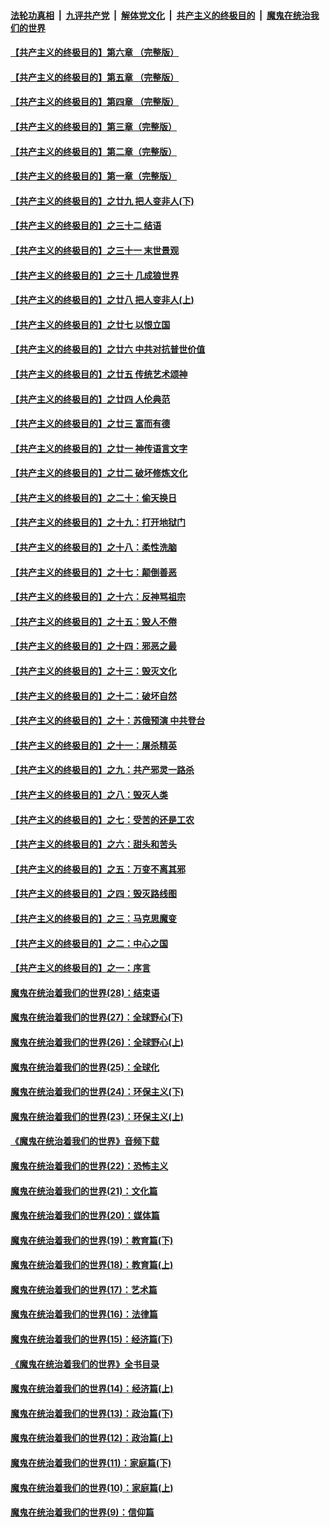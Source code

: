 ####  [法轮功真相](../../../../basic/blob/master/README.md?t=05141701) &nbsp;|&nbsp; [九评共产党](../../../../9ping.md/blob/master/README.md?t=05141701) &nbsp;|&nbsp; [解体党文化](../../../../jtdwh.md/blob/master/README.md?t=05141701)  &nbsp;|&nbsp; [共产主义的终极目的](../../../../gczydzjmd.md/blob/master/README.md?t=05141701) &nbsp;|&nbsp; [魔鬼在统治我们的世界](../../../../mgztzwmdsj.md/blob/master/README.md?t=05141701) 

#### [【共产主义的终极目的】第六章 （完整版）](../pages/nsc422/n11428913.md?t=05141701) 

#### [【共产主义的终极目的】第五章 （完整版）](../pages/nsc422/n11428912.md?t=05141701) 

#### [【共产主义的终极目的】第四章 （完整版）](../pages/nsc422/n11428907.md?t=05141701) 

#### [【共产主义的终极目的】第三章（完整版）](../pages/nsc422/n11428848.md?t=05141701) 

#### [【共产主义的终极目的】第二章（完整版）](../pages/nsc422/n11428831.md?t=05141701) 

#### [【共产主义的终极目的】第一章（完整版）](../pages/nsc422/n11417651.md?t=05141701) 

#### [【共产主义的终极目的】之廿九 把人变非人(下)](../pages/nsc422/n11344140.md?t=05141701) 

#### [【共产主义的终极目的】之三十二 结语](../pages/nsc422/n11360535.md?t=05141701) 

#### [【共产主义的终极目的】之三十一 末世景观](../pages/nsc422/n11351129.md?t=05141701) 

#### [【共产主义的终极目的】之三十 几成狼世界](../pages/nsc422/n11348280.md?t=05141701) 

#### [【共产主义的终极目的】之廿八 把人变非人(上)](../pages/nsc422/n11340492.md?t=05141701) 

#### [【共产主义的终极目的】之廿七 以恨立国](../pages/nsc422/n11336944.md?t=05141701) 

#### [【共产主义的终极目的】之廿六 中共对抗普世价值](../pages/nsc422/n11324785.md?t=05141701) 

#### [【共产主义的终极目的】之廿五 传统艺术颂神](../pages/nsc422/n11296396.md?t=05141701) 

#### [【共产主义的终极目的】之廿四 人伦典范](../pages/nsc422/n11296397.md?t=05141701) 

#### [【共产主义的终极目的】之廿三 富而有德](../pages/nsc422/n11283598.md?t=05141701) 

#### [【共产主义的终极目的】之廿一 神传语言文字](../pages/nsc422/n11263265.md?t=05141701) 

#### [【共产主义的终极目的】之廿二 破坏修炼文化](../pages/nsc422/n11245728.md?t=05141701) 

#### [【共产主义的终极目的】之二十：偷天换日](../pages/nsc422/n11238846.md?t=05141701) 

#### [【共产主义的终极目的】之十九：打开地狱门](../pages/nsc422/n11206376.md?t=05141701) 

#### [【共产主义的终极目的】之十八：柔性洗脑](../pages/nsc422/n11199994.md?t=05141701) 

#### [【共产主义的终极目的】之十七：颠倒善恶](../pages/nsc422/n11179782.md?t=05141701) 

#### [【共产主义的终极目的】之十六：反神骂祖宗](../pages/nsc422/n11166798.md?t=05141701) 

#### [【共产主义的终极目的】之十五：毁人不倦](../pages/nsc422/n11166792.md?t=05141701) 

#### [【共产主义的终极目的】之十四：邪恶之最](../pages/nsc422/n11150249.md?t=05141701) 

#### [【共产主义的终极目的】之十三：毁灭文化](../pages/nsc422/n11135227.md?t=05141701) 

#### [【共产主义的终极目的】之十二：破坏自然](../pages/nsc422/n11135214.md?t=05141701) 

#### [【共产主义的终极目的】之十：苏俄预演 中共登台](../pages/nsc422/n11118424.md?t=05141701) 

#### [【共产主义的终极目的】之十一：屠杀精英](../pages/nsc422/n11118442.md?t=05141701) 

#### [【共产主义的终极目的】之九：共产邪灵一路杀](../pages/nsc422/n11114139.md?t=05141701) 

#### [【共产主义的终极目的】之八：毁灭人类](../pages/nsc422/n11108503.md?t=05141701) 

#### [【共产主义的终极目的】之七：受苦的还是工农](../pages/nsc422/n11101809.md?t=05141701) 

#### [【共产主义的终极目的】之六：甜头和苦头](../pages/nsc422/n11096971.md?t=05141701) 

#### [【共产主义的终极目的】之五：万变不离其邪](../pages/nsc422/n11091285.md?t=05141701) 

#### [【共产主义的终极目的】之四：毁灭路线图](../pages/nsc422/n11086284.md?t=05141701) 

#### [【共产主义的终极目的】之三：马克思魔变](../pages/nsc422/n11061941.md?t=05141701) 

#### [【共产主义的终极目的】之二：中心之国](../pages/nsc422/n11047728.md?t=05141701) 

#### [【共产主义的终极目的】之一：序言](../pages/nsc422/n11086077.md?t=05141701) 

#### [魔鬼在统治着我们的世界(28)：结束语](../pages/nsc422/n10936246.md?t=05141701) 

#### [魔鬼在统治着我们的世界(27)：全球野心(下)](../pages/nsc422/n10928319.md?t=05141701) 

#### [魔鬼在统治着我们的世界(26)：全球野心(上)](../pages/nsc422/n10900318.md?t=05141701) 

#### [魔鬼在统治着我们的世界(25)：全球化](../pages/nsc422/n10788205.md?t=05141701) 

#### [魔鬼在统治着我们的世界(24)：环保主义(下)](../pages/nsc422/n10695307.md?t=05141701) 

#### [魔鬼在统治着我们的世界(23)：环保主义(上)](../pages/nsc422/n10688613.md?t=05141701) 

#### [《魔鬼在统治着我们的世界》音频下载](../pages/nsc422/n10635553.md?t=05141701) 

#### [魔鬼在统治着我们的世界(22)：恐怖主义](../pages/nsc422/n10614727.md?t=05141701) 

#### [魔鬼在统治着我们的世界(21)：文化篇](../pages/nsc422/n10597706.md?t=05141701) 

#### [魔鬼在统治着我们的世界(20)：媒体篇](../pages/nsc422/n10586579.md?t=05141701) 

#### [魔鬼在统治着我们的世界(19)：教育篇(下)](../pages/nsc422/n10564808.md?t=05141701) 

#### [魔鬼在统治着我们的世界(18)：教育篇(上)](../pages/nsc422/n10526970.md?t=05141701) 

#### [魔鬼在统治着我们的世界(17)：艺术篇](../pages/nsc422/n10499093.md?t=05141701) 

#### [魔鬼在统治着我们的世界(16)：法律篇](../pages/nsc422/n10485969.md?t=05141701) 

#### [魔鬼在统治着我们的世界(15)：经济篇(下)](../pages/nsc422/n10469975.md?t=05141701) 

#### [《魔鬼在统治着我们的世界》全书目录](../pages/nsc422/n10464261.md?t=05141701) 

#### [魔鬼在统治着我们的世界(14)：经济篇(上)](../pages/nsc422/n10457370.md?t=05141701) 

#### [魔鬼在统治着我们的世界(13)：政治篇(下)](../pages/nsc422/n10448270.md?t=05141701) 

#### [魔鬼在统治着我们的世界(12)：政治篇(上)](../pages/nsc422/n10444576.md?t=05141701) 

#### [魔鬼在统治着我们的世界(11)：家庭篇(下)](../pages/nsc422/n10440961.md?t=05141701) 

#### [魔鬼在统治着我们的世界(10)：家庭篇(上)](../pages/nsc422/n10435448.md?t=05141701) 

#### [魔鬼在统治着我们的世界(9)：信仰篇](../pages/nsc422/n10432159.md?t=05141701) 


